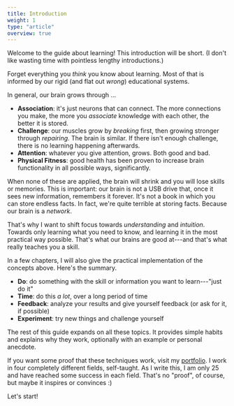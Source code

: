 ```yaml
---
title: Introduction
weight: 1
type: "article"
overview: true
---
```


Welcome to the guide about learning! This introduction will be short. (I don't like wasting time with pointless lengthy introductions.)

Forget everything you _think_ you know about learning. Most of that is informed by our rigid (and flat out _wrong_) educational systems.

In general, our brain grows through ...

* **Association**: it's just neurons that can connect. The more connections you make, the more you _associate_ knowledge with each other, the better it is stored.
* **Challenge**: our muscles grow by _breaking_ first, then growing stronger through _repairing_. The brain is similar. If there isn't enough challenge, there is no learning happening afterwards.
* **Attention**: whatever you give attention, grows. Both good and bad.
* **Physical Fitness**: good health has been proven to increase brain functionality in all possible ways, significantly.

When none of these are applied, the brain will shrink and you will lose skills or memories. This is important: our brain is not a USB drive that, once it sees new information, remembers it forever. It's not a book in which you can store endless facts. In fact, we're quite terrible at storing facts. Because our brain is a _network_.

That's why I want to shift focus towards _understanding_ and _intuition_. Towards only learning what you need to know, and learning it in the most practical way possible. That's what our brains are good at---and that's what really teaches you a skill.

In a few chapters, I will also give the practical implementation of the concepts above. Here's the summary.

* **Do**: do something with the skill or information you want to learn---"just do it"
* **Time**: do this _a lot_, over a long period of time
* **Feedback**: analyze your results and give yourself feedback (or ask for it, if possible)
* **Experiment**: try new things and challenge yourself

The rest of this guide expands on all these topics. It provides simple habits and explains why they work, optionally with an example or personal anecdote.

If you want some proof that these techniques work, visit my [portfolio](https://rodepanda.com). I work in four completely different fields, self-taught. As I write this, I am only 25 and have reached some success in each field. That's no "proof", of course, but maybe it inspires or convinces :)

Let's start!